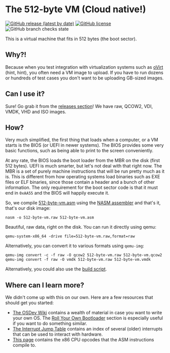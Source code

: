 # The 512-byte VM (Cloud native!)

[![GitHub release (latest by date)](https://img.shields.io/github/v/release/janoszen/512-byte-vm?style=for-the-badge)](https://github.com/janoszen/512-byte-vm/releases)
[![GitHub license](https://img.shields.io/github/license/janoszen/512-byte-vm?style=for-the-badge)](https://github.com/janoszen/512-byte-vm/blob/main/LICENSE.md)
![GitHub branch checks state](https://img.shields.io/github/checks-status/janoszen/512-byte-vm/main?style=for-the-badge)

This is a virtual machine that fits in 512 bytes (the boot sector).

## Why?!

Because when you test integration with virtualization systems such as [oVirt](https://www.ovirt.org/) (hint, hint), you often need a VM image to upload. If you have to run dozens or hundreds of test cases you don't want to be uploading GB-sized images.

## Can I use it?

Sure! Go grab it from the [releases section](https://github.com/janoszen/512-byte-vm/releases)! We have raw, QCOW2, VDI, VMDK, VHD and ISO images.

## How?

Very much simplified, the first thing that loads when a computer, or a VM starts is the BIOS (or UEFI in newer systems). The BIOS provides some very basic functions, such as being able to print to the screen conveniently.

At any rate, the BIOS loads the boot loader from the MBR on the disk (first 512 bytes). UEFI is much smarter, but let's not deal with that right now. The MBR is a set of purely machine instructions that will be run pretty much as it is. This is different from how operating systems load binaries such as EXE files or ELF binaries, since those contain a header and a bunch of other information. The only requirement for the boot sector code is that it must end in `0xAA55` and the BIOS will happily execute it.

So, we compile [512-byte-vm.asm](512-byte-vm.asm) using the [NASM assembler](https://www.nasm.us/) and that's it, that's our disk image:

```
nasm -o 512-byte-vm.raw 512-byte-vm.asm
```

Beautiful, raw data, right on the disk. You can run it directly using qemu:

```
qemu-system-x86_64 -drive file=512-byte-vm.raw,format=raw
```

Alternatively, you can convert it to various formats using `qemu-img`:

```
qemu-img convert -c -f raw -O qcow2 512-byte-vm.raw 512-byte-vm.qcow2
qemu-img convert -f raw -O vmdk 512-byte-vm.raw 512-byte-vm.vmdk
```

Alternatively, you could also use the [build script](build.sh).

## Where can I learn more?

We didn't come up with this on our own. Here are a few resources that should get you started:

- [The OSDev Wiki](https://wiki.osdev.org/Main_Page) contains a wealth of material in case you want to write your own OS. The [Roll Your Own Bootloader](https://wiki.osdev.org/Rolling_Your_Own_Bootloader) section is especially useful if you want to do something similar.
- [The Interrupt Jump Table](http://www.ctyme.com/intr/int.htm) contains an index of several (older) interrupts that can be used to interact with hardware.
- [This page](http://ref.x86asm.net/coder32.html) contains the x86 CPU opcodes that the ASM instructions compile to.
